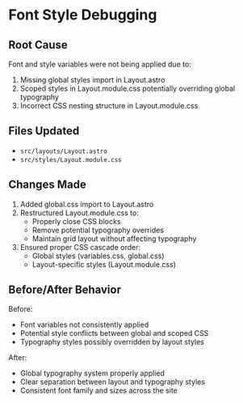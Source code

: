 # Font Style Debugging

## Root Cause
Font and style variables were not being applied due to:
1. Missing global styles import in Layout.astro
2. Scoped styles in Layout.module.css potentially overriding global typography
3. Incorrect CSS nesting structure in Layout.module.css

## Files Updated
- `src/layouts/Layout.astro`
- `src/styles/Layout.module.css`

## Changes Made
1. Added global.css import to Layout.astro
2. Restructured Layout.module.css to:
   - Properly close CSS blocks
   - Remove potential typography overrides
   - Maintain grid layout without affecting typography
3. Ensured proper CSS cascade order:
   - Global styles (variables.css, global.css)
   - Layout-specific styles (Layout.module.css)

## Before/After Behavior
Before:
- Font variables not consistently applied
- Potential style conflicts between global and scoped CSS
- Typography styles possibly overridden by layout styles

After:
- Global typography system properly applied
- Clear separation between layout and typography styles
- Consistent font family and sizes across the site 